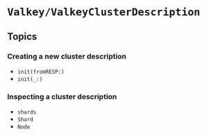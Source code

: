 # ``Valkey/ValkeyClusterDescription``

## Topics

### Creating a new cluster description

- ``init(fromRESP:)``
- ``init(_:)``

### Inspecting a cluster description

- ``shards``
- ``Shard``
- ``Node``
